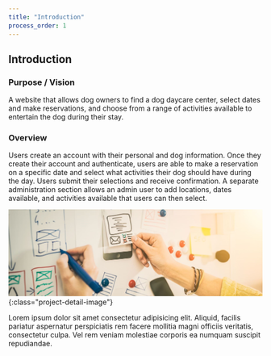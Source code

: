 ```yaml
---
title: "Introduction"
process_order: 1
---
```


## Introduction

### Purpose / Vision

A website that allows dog owners to find a dog daycare center, select dates and make reservations, and choose from a range of activities available to entertain the dog during their stay.

### Overview

Users create an account with their personal and dog information. Once they create their account and authenticate, users are able to make a reservation on a specific date and select what activities their dog should have during the day. Users submit their selections and receive confirmation. A separate administration section allows an admin user to add locations, dates available, and activities available that users can then select.

![Project Intro](../../assets/img/stock-3.jpg){:class="project-detail-image"}

Lorem ipsum dolor sit amet consectetur adipisicing elit. Aliquid, facilis pariatur aspernatur perspiciatis rem facere mollitia magni officiis veritatis, consectetur culpa. Vel rem veniam molestiae corporis ea numquam suscipit repudiandae.